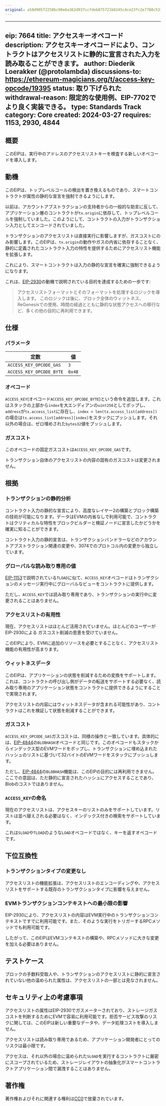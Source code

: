 ```yaml
---
original: a58d905f2250bc98e6a362d937ccfdeb875721b8245c4ce23fc2e7780c531e92
---
```


---
eip: 7664
title: アクセスキーオペコード
description: アクセスキーオペコードにより、コントラクトはアクセスリストに静的に宣言された入力を読み取ることができます。
author: Diederik Loerakker (@protolambda)
discussions-to: https://ethereum-magicians.org/t/access-key-opcode/19395
status: 取り下げられた
withdrawal-reason: 限定的な使用例、EIP-7702でより良く実装できる。
type: Standards Track
category: Core
created: 2024-03-27
requires: 1153, 2930, 4844
---

## 概要

このEIPは、実行中のアドレスのアクセスリストキーを検査する新しいオペコードを導入します。

## 動機

このEIPは、トップレベルコールの検出を置き換えるものであり、スマートコントラクトが属性の静的な宣言を強制できるようにします。

以前は、アカウントアブストラクションの支持者からの一般的な助言に反して、アプリケーション層のコントラクトが`tx.origin`に依存して、トップレベルコールを強制していました。このようにして、コントラクトの入力がトランザクション入力としてエンコードされていました。

トランザクションのアクセスリストは直接実行に影響しますが、ガスコストにのみ影響します。このEIPは、`tx.origin`の動作やガスの内省に依存することなく、静的に定義されたコントラクト入力の特性を提供するためにアクセスリスト機能を拡張します。

これにより、スマートコントラクトは入力の静的な宣言を確実に強制できるようになります。

これは、[EIP-2930](./eip-2930.md)の動機で説明されている目的を達成するための一歩です:

> アクセスリストフォーマットとそのフォーマットを処理するロジックを導入します。
> このロジックは後に、ブロック全体のウィットネス、ReGenesisでの使用、時間の経過とともに静的な状態アクセスへの移行など、多くの他の目的に再利用できます。

## 仕様

### パラメータ

| 定数                       | 値    |
|----------------------------|--------|
| `ACCESS_KEY_OPCODE_GAS`    | `3`    |
| `ACCESS_KEY_OPCODE_BYTE`   | `0x4B` |

### オペコード

`ACCESS_KEY`(オペコード`ACCESS_KEY_OPCODE_BYTE`)という命令を追加します。これはスタックの上部から`index`を大エンディアンの`uint256`としてポップし、`address`が`tx.access_list`に存在し、`index < len(tx.access_list[address])`の場合は`tx.access_list[address][index]`をスタックにプッシュします。それ以外の場合は、ゼロ埋めされた`bytes32`値をプッシュします。

### ガスコスト

このオペコードの固定ガスコストは`ACCESS_KEY_OPCODE_GAS`です。

トランザクション自体のアクセスリストの内容の固有のガスコストは変更されません。

## 根拠

### トランザクションの静的分析

コントラクト入力の静的な宣言により、高度なレイヤー2の構築とブロック構築の技術が可能になります。データはEVMの内省なしで利用可能で、コントラクトはクリティカルな特性をブロックビルダーと検証ノードに宣言したかどうかを確実に知ることができます。

コントラクト入力の静的宣言は、トランザクションバンドラーなどのアカウントアブストラクション関連の変更や、3074でのプロトコル内の変更から独立しています。
<!-- EIP link/requires omitted due to Walidator EIP status bug -->

### グローバルな読み取り専用の値

[EIP-1153](./eip-1153.md)で説明されている`TLOAD`に似て、`ACCESS_KEY`オペコードはトランザクションのメッセージ実行中にグローバルなビューをコントラクトに提供します。

ただし、`ACCESS_KEY`では読み取り専用であり、トランザクションの実行中に変更されることはありません。

### アクセスリストの有用性

現在、アクセスリストはほとんど活用されていません。ほとんどのユーザーがEIP-2930による ガスコスト削減の恩恵を受けていません。

このEIPにより、EVMに追加のリソースを必要とすることなく、アクセスリスト機能の有用性が高まります。

### ウィットネスデータ

このEIPは、アプリケーションの状態を削減するための変換をサポートします。これは、コントラクトの呼び出し側がデータの転送をサポートする必要なく、読み取り専用のアプリケーション状態をコントラクトに提供できるようにすることで実現されます。

アクセスリストの内容にはウィットネスデータが含まれる可能性があり、コントラクトはこれを検証して状態を削減することができます。

### ガスコスト

`ACCESS_KEY_OPCODE_GAS`ガスコストは、同様の操作と一致しています。具体的には、[EIP-4844](./eip-4844.md)の`BLOBHASH`オペコードと同じです。このオペコードもスタックからインデックス型のEVMワードをポップし、トランザクションに埋め込まれたハッシュのリストに基づいて32バイトのEVMワードをスタックにプッシュします。

ただし、[EIP-4844](./eip-4844.md)の`BLOBHASH`機能は、このEIPの目的には再利用できません。ここでの意図は、ただ静的に宣言されたハッシュにアクセスすることであり、Blobのコストではありません。

### `ACCESS_KEY`の命名

現在のアクセスリストは、アクセスキーのリストのみをサポートしています。リストは並べ替えされる必要はなく、インデックス付きの検索をサポートしています。

これは`SLOAD`や`TLOAD`のような`LOAD`オペコードではなく、キーを返すオペコードです。

## 下位互換性

### トランザクションタイプの変更なし

アクセスリストの機能拡張は、アクセスリストのエンコーディングや、アクセスリストをサポートする既存のトランザクションタイプに影響を与えません。

### EVMトランザクションコンテキストへの最小限の影響

EIP-2930により、アクセスリストの内容はEVM実行中のトランザクションコンテキストですでに利用可能です。また、そのような実行をトリガーするRPCメソッドでも利用可能です。

したがって、このEIPはEVMコンテキストの構築や、RPCメソッドに大きな変更を加える必要はありません。

## テストケース

ブロックの手数料受取人や、トランザクションのアクセスリストに静的に宣言されていない他の温められた属性は、アクセスリストの一部とは見なされません。

## セキュリティ上の考慮事項

アクセスリストの属性はEIP-2930でガスメーターされており、ストレージガスコストを判断するためにEVMで容易に利用可能です。拒否サービス攻撃のリスクに関しては、このEIPは新しい重要なデータや、データ処理コストを導入しません。

アクセスリストは読み取り専用であるため、アプリケーション開発者にとってのリスクは最小限です。

アクセスは、それ以外の場合に温められた`SLOAD`を実行するコントラクトに厳密にスコープされているため、ストレージレイアウトの抽象化がスマートコントラクトアプリケーション間で漏洩することはありません。

## 著作権

著作権およびそれに関連する権利は[CC0](../LICENSE.md)で放棄されています。